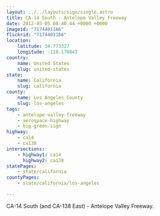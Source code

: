 ```yaml
---
layout: ../../layouts/sign/single.astro
title: CA-14 South - Antelope Valley Freeway
date: 2012-05-05 08:40:44 +0000 +0000
imageid: "7174401166"
flickrid: "7174401166"
location:
    latitude: 34.773327
    longitude: -118.170843
country:
    name: United States
    slug: united-states
state:
    name: California
    slug: california
county:
    name: Los Angeles County
    slug: los-angeles
tags:
    - antelope-valley-freeway
    - aerospace-highway
    - big-green-sign
highway:
    - ca14
    - ca138
intersections:
    - highway1: ca14
      highway2: ca138
statePages:
    - state/california
countyPages:
    - state/california/los-angeles

---
```

CA-14 South (and CA-138 East) - Antelope Valley Freeway.